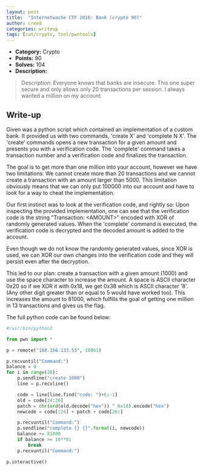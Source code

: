 ```yaml
---
layout: post
title:  "Internetwache CTF 2016: Bank (crypto 90)"
author: creed
categories: writeup
tags: [cat/crypto, tool/pwntools]
---
```


* **Category:** Crypto
* **Points:** 90
* **Solves:** 104
* **Description:**

> Description: Everyone knows that banks are insecure. This one super secure and only allows only 20 transactions per session. I always wanted a million on my account.

## Write-up

Given was a python script which contained an implementation of a custom bank. It provided us with two commands, 'create X' and 'complete N X'.
The 'create' commands opens a new transaction for a given amount and presents you with a verification code.
The 'complete' command takes a transaction number and a verification code and finalizes the transaction.

The goal is to get more than one million into your account, however we have two limitations: We cannot create more than 20 transactions and we cannot create a transaction with an amount larger than 5000. This limitation obviously means that we can only put 100000 into our account and have to look for a way to cheat the implementation.

Our first instinct was to look at the verification code, and rightly so: Upon inspecting the provided implementation, one can see that the verification code is the string "Transaction: &lt;AMOUNT&gt;" encoded with XOR of randomly generated values. When the 'complete' command is executed, the verification code is decrypted and the decoded amount is added to the account.

Even though we do not know the randomly generated values, since XOR is used, we can XOR our own changes into the verification code and they will persist even after the decryption.

This led to our plan: create a transaction with a given amount (1000) and use the space character to increase the amount. A space is ASCII character 0x20 so if we XOR it with 0x18, we get 0x38 which is ASCII character '8'. (Any other digit greater than or equal to 5 would have worked too). This increases the amount to 81000, which fulfills the goal of getting one million in 13 transactions and gives us the flag.

The full python code can be found below:

```python
#/usr/bin/python2

from pwn import *

p = remote("188.166.133.53", 10061)

p.recvuntil("Command:")
balance = 0
for i in range(20):
    p.sendline("create 1000")
    line = p.recvline()

    code = line[line.find("code: ")+6:-1]
    old = code[24:26]
    patch = chr(ord(old.decode("hex")) ^ 0x18).encode("hex")
    newcode = code[:24] + patch + code[26:]

    p.recvuntil("Command:")
    p.sendline("complete {} {}".format(i, newcode))
    balance += 81000
    if balance >= 10**6:
        break
    p.recvuntil("Command:")

p.interactive()
```
